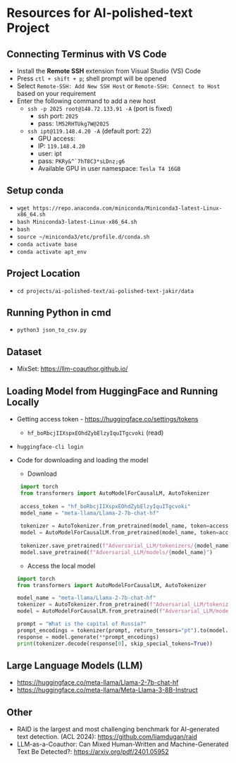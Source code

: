 # Resources for AI-polished-text Project

## Connecting Terminus with VS Code
* Install the **Remote SSH** extension from Visual Studio (VS) Code
* Press ``ctl + shift + p``; shell prompt will be opened
* Select ``Remote-SSH: Add New SSH Host`` or ``Remote-SSH: Connect to Host`` based on your requirement
* Enter the following command to add a new host
    * ``ssh -p 2025 root@148.72.133.91 -A`` (port is fixed)
       * ssh port: ``2025``
       * pass: ``lM52RHTUkg7W@2025``
    * ``ssh ipt@119.148.4.20 -A`` (default port: 22)
       * GPU access:
       * IP: ``119.148.4.20``
       * user: ipt
       * pass: ``PKRy&^`7hT8C3*sLDnz;g6``
       * Available GPU in user namespace: ``Tesla T4 16GB``

## Setup conda
* ``wget https://repo.anaconda.com/miniconda/Miniconda3-latest-Linux-x86_64.sh``
* ``bash Miniconda3-latest-Linux-x86_64.sh``
* ``bash``
* ``source ~/miniconda3/etc/profile.d/conda.sh``
* ``conda activate base``
* ``conda activate apt_env``

## Project Location
* ``cd projects/ai-polished-text/ai-polished-text-jakir/data``

## Running Python in cmd
* ``python3 json_to_csv.py``
  
## Dataset
* MixSet: https://llm-coauthor.github.io/

## Loading Model from HuggingFace and Running Locally
* Getting access token - https://huggingface.co/settings/tokens
   * ``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`` (read)
* ``huggingface-cli login``
* Code for downloading and loading the model
   * Download
  ```python
   import torch
   from transformers import AutoModelForCausalLM, AutoTokenizer
   
   access_token = "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"
   model_name = "meta-llama/Llama-2-7b-chat-hf"
   
   tokenizer = AutoTokenizer.from_pretrained(model_name, token=access_token)
   model = AutoModelForCausalLM.from_pretrained(model_name, token=access_token)
   
   tokenizer.save_pretrained(f"Adversarial_LLM/tokenizers/{model_name}")
   model.save_pretrained(f"Adversarial_LLM/models/{model_name}")
   ```

   * Access the local model
   ```python
   import torch
   from transformers import AutoModelForCausalLM, AutoTokenizer
   
   model_name = "meta-llama/Llama-2-7b-chat-hf"
   tokenizer = AutoTokenizer.from_pretrained(f"Adversarial_LLM/tokenizers/{model_name}")
   model = AutoModelForCausalLM.from_pretrained(f"Adversarial_LLM/models/{model_name}")
   
   prompt = "What is the capital of Russia?"
   prompt_encodings = tokenizer(prompt, return_tensors="pt").to(model.device)
   response = model.generate(**prompt_encodings)
   print(tokenizer.decode(response[0], skip_special_tokens=True))
   ```

## Large Language Models (LLM)
* https://huggingface.co/meta-llama/Llama-2-7b-chat-hf
* https://huggingface.co/meta-llama/Meta-Llama-3-8B-Instruct

## Other
* RAID is the largest and most challenging benchmark for AI-generated text detection. (ACL 2024): https://github.com/liamdugan/raid
* LLM-as-a-Coauthor: Can Mixed Human-Written and Machine-Generated Text Be Detected?: https://arxiv.org/pdf/2401.05952
